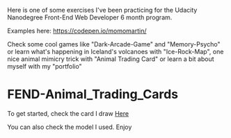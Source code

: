 Here is one of some exercises I've been practicing for the Udacity Nanodegree Front-End Web Developer 6 month program.

Examples here: https://codepen.io/momomartin/

Check some cool games like "Dark-Arcade-Game" and "Memory-Psycho" or learn what's happening in Iceland's volcanoes with "Ice-Rock-Map", one nice animal mimicry trick with "Animal Trading Card" or learn a bit about myself with my "portfolio"


# FEND-Animal_Trading_Cards

To get started, check the card I draw [Here](https://codepen.io/momomartin/pen/rYMQaw)

You can also check the model I used.
Enjoy
